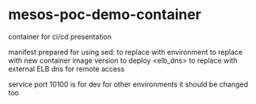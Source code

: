 # mesos-poc-demo-container
container for ci/cd presentation

manifest prepared for using sed:
<env> to replace with environment
<version> to replace with new container image version to deploy
<elb_dns> to replace with external ELB dns for remote access

service port 10100 is for dev
for other environments it should be changed too
